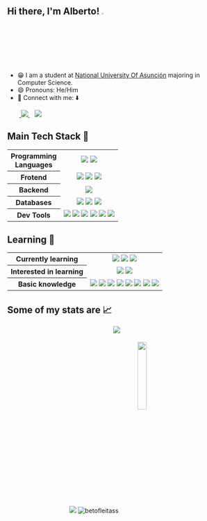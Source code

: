 ## Hi there, I'm Alberto! <a><img src="https://media.giphy.com/media/hvRJCLFzcasrR4ia7z/giphy.gif" width="3%"></a> 

- 😁 I am a student at [National University Of Asunción](https://www.una.py/english) majoring in Computer Science. 
- 😄 Pronouns: He/Him
- 💬 Connect with me: ⬇️
<p >
  &nbsp;&nbsp;&nbsp;&nbsp;&nbsp;&nbsp;&nbsp;<a  href="https://www.linkedin.com/in/fleitas-alberto/"> <img src="https://img.shields.io/badge/Alberto Fleitas-%230077B5.svg?&style=flat&logo=linkedin&logoColor=white" /> <a/>
  &nbsp;&nbsp;<a> <img src="https://img.shields.io/badge/-betofleitascarduspy@gmail.com-c14438?style=flat&logo=Gmail&logoColor=white&link=mailto:betofleitascarduspy@gmail.com)](mailto:betofleitascarduspy@gmail.com)"/> </a>
</p>

## Main Tech Stack 🚀

<table>
  <tr>
    <th valign="center">Programming <br>Languages</th>
    <td valign="center" align="center">
      <img src="https://img.shields.io/badge/Python-FFD43B?style=flat&logo=python&logoColor=blue" />
      <img src="https://custom-icon-badges.demolab.com/badge/SQL-025E8C.svg?logo=database&logoColor=white" />
    </td>
  </tr>
  <tr>
    <th valign="center">Frotend</th>
    <td valign="center" align="center"> 
      <img src="https://img.shields.io/badge/HTML5-E34F26?style=flat&logo=html5&logoColor=white "/> 
      <img src="https://img.shields.io/badge/CSS3-1572B6?style=flat&logo=css3&logoColor=white" />
      <img src="https://img.shields.io/badge/Bootstrap-563D7C?style=flat&logo=bootstrap&logoColor=white" />
    </td>
  </tr>
  <tr>
    <th valign="center">Backend</th>
    <td valign="center" align="center">
      <img src="https://img.shields.io/badge/Django-092E20?style=flat&logo=django&logoColor=green" />
    </td>
  </tr>
  <tr>
    <th valign="center">Databases</th>
    <td valign="center" align="center">
      <img src="https://img.shields.io/badge/MySQL-005C84?style=flat&logo=mysql&logoColor=white" />
      <img src="https://img.shields.io/badge/PostgreSQL-316192?style=flat&logo=postgresql&logoColor=white" />
      <img src="https://img.shields.io/badge/SQLite-07405E?style=flat&logo=sqlite&logoColor=white" />
    </td>
  </tr>
  <tr>
    <th valign="center">Dev Tools</th>
    <td valign="center" align="center">
      <img src="https://img.shields.io/badge/Linux-FCC624?style=flat&logo=linux&logoColor=black" />
      <img src="https://img.shields.io/badge/Windows-0078D6?style=flat&logo=windows&logoColor=white" />
      <img src="https://img.shields.io/badge/GitHub-100000?style=flat&logo=github&logoColor=white" />
      <img src="https://img.shields.io/badge/Git-ff7416?style=flat&logo=git&logoColor=white" />
      <img src="https://img.shields.io/badge/VSCode-0078D4?style=flat&logo=visual%20studio%20code&logoColor=white" />
      <img src="https://img.shields.io/badge/Jira-0052CC?style=flat&logo=Jira&logoColor=white" />
    </td>
  </tr>
</table>


## Learning 🌱

<table>
  <tr>
    <th valign="center">Currently learning</th>
    <td valign="center" align="center">
      <img src="https://img.shields.io/badge/Flask-%23000.svg?style=flat&logo=flask&logoColor=white" />
      <img src="https://img.shields.io/badge/FastAPI-005571?style=flat&logo=fastapi" />
      <img src="https://img.shields.io/badge/Django-REST-ff1709?style=flat&logo=django&logoColor=white&color=ff1709&labelColor=gray" />
    </td>
  </tr>
  <tr>
    <th valign="center">Interested in learning</th>
    <td valign="center" align="center"> 
      <img src="https://img.shields.io/badge/Javascript-%23323330.svg?style=flat&logo=javascript&logoColor=%23F7DF1E"/> 
      <img src="https://img.shields.io/badge/MongoDB-%234ea94b.svg?style=flat&logo=mongodb&logoColor=white" />
    </td>
  </tr>
  <tr>
    <th valign="center">Basic knowledge</th>
    <td valign="center" align="center">
      <img src="https://img.shields.io/badge/Anaconda-%2344A833.svg?style=flat&logo=anaconda&logoColor=white" />
      <img src="https://img.shields.io/badge/c-%2300599C.svg?style=flat&logo=c&logoColor=white" />
      <img src="https://img.shields.io/badge/Java-%23ED8B00.svg?style=flat&logo=java&logoColor=white" />
      <img src="https://img.shields.io/badge/Oracle-F80000?style=flat&logo=Oracle&logoColor=white" />
      <img src="https://img.shields.io/badge/PLSQL-F80000?style=flat&logo=oracle&logoColor=white" />
      <img src="https://img.shields.io/badge/Pentaho-0078D4?style=flat" />
      <img src="https://img.shields.io/badge/Power_BI-F2C811?style=flat&logo=powerbi&logoColor=black" />
      <img src="https://img.shields.io/badge/Jupyter-F37626.svg?&style=flat&logo=Jupyter&logoColor=white" />
    </td>
  </tr>
</table>

## Some of my stats are 📈
<div align='center'>
  <a> <img src="https://github-readme-stats.vercel.app/api/top-langs/?username=betofleitass&layout=compact&show_icons=true&theme=tokyonight" /> <a/> 
  <br></br>
  <a> <img src="https://github-readme-stats.vercel.app/api?username=betofleitass&show_icons=true&theme=tokyonight" /> <a/>
  </a>
  <a> <img src="https://github-readme-streak-stats.herokuapp.com/?user=betofleitass&theme=tokyonight&show_icons=true" alt="betofleitass" /> <a/>
  <a> <img align="center" src="https://media2.giphy.com/media/cmCEsJZHYBPels360q/giphy.gif" width="20%"> </a>
</div>

